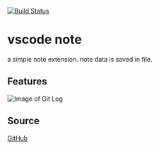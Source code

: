 [![Build Status](https://travis-ci.org/shinhwagk/vscode-note.svg?branch=master)](https://travis-ci.org/shinhwagk/vscode-note)
# vscode note
a simple note extension.
note data is saved in file.

## Features
![Image of Git Log](https://raw.githubusercontent.com/shinhwagk/vscode-note/dev/images/image.jpg)

## Source
[GitHub](https://github.com/shinhwagk/vscode-note)
